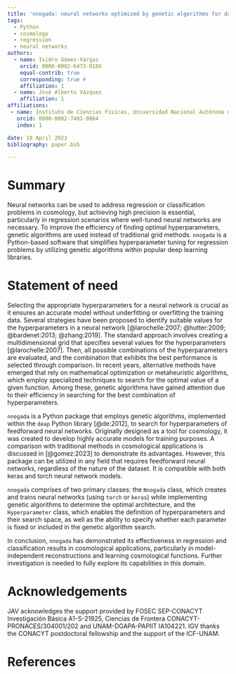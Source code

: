 ```yaml
---
title: 'nnogada: neural networks optimized by genetic algorithms for data analysis'
tags:
  - Python
  - cosmology
  - regression
  - neural networks
authors:
  - name: Isidro Gómez-Vargas
    orcid: 0000-0002-6473-018X
    equal-contrib: true
    corresponding: true #
    affiliation: 1
  - name: José Alberto Vázquez
    affiliation: 1
affiliations:
 - name: Instituto de Ciencias Físicas, Universidad Nacional Autónoma de México
   orcid: 0000-0002-7401-0864
   index: 1

date: 18 April 2023
bibliography: paper.bib

---
```


# Summary

Neural networks can be used to address regression or classification problems in cosmology, but achieving high precision is essential, particularly in regression scenarios where well-tuned neural networks are necessary. To improve the efficiency of finding optimal hyperparameters, genetic algorithms are used instead of traditional grid methods. `nnogada` is a Python-based software that simplifies hyperparameter tuning for regression problems by utilizing genetic algorithms within popular deep learning libraries.


# Statement of need

Selecting the appropriate hyperparameters for a neural network is crucial as it ensures an accurate model without underfitting or overfitting the training data. Several strategies have been proposed to identify suitable values for the hyperparameters in a neural network [@larochelle:2007; @hutter:2009; @bardenet:2013; @zhang:2019]. The standard approach involves creating a multidimensional grid that specifies several values for the hyperparameters [@larochelle:2007]. Then, all possible combinations of the hyperparameters are evaluated, and the combination that exhibits the best performance is selected through comparison. In recent years, alternative methods have emerged that rely on mathematical optimization or metaheuristic algorithms, which employ specialized techniques to search for the optimal value of a given function. Among these, genetic algorithms have gained attention due to their efficiency in searching for the best combination of hyperparameters.

`nnogada` is a Python package that employs genetic algorithms, implemented within the `deap` Python library [@de:2012], to search for hyperparameters of feedforward neural networks. Originally designed as a tool for cosmology, it was created to develop highly accurate models for training purposes. A comparison with traditional methods in cosmological applications is discussed in [@gomez:2023] to demonstrate its advantages. However, this package can be utilized in any field that requires feedforward neural networks, regardless of the nature of the dataset. It is compatible with both keras and torch neural network models.

`nnogada` comprises of two primary classes: the `Nnogada` class, which creates and trains neural networks (using `torch` or `keras`) while implementing genetic algorithms to determine the optimal architecture, and the `Hyperparameter` class, which enables the definition of hyperparameters and their search space, as well as the ability to specify whether each parameter is fixed or included in the genetic algorithm search.

In conclusion, `nnogada` has demonstrated its effectiveness in regression and classification results in cosmological applications, particularly in model-independent reconstructions and learning cosmological functions. Further investigation is needed to fully explore its capabilities in this domain.


# Acknowledgements

JAV acknowledges the support provided by FOSEC SEP-CONACYT Investigación Básica A1-S-21925, Ciencias de Frontera CONACYT-PRONACES/304001/202 and UNAM-DGAPA-PAPIIT IA104221. IGV thanks the CONACYT postdoctoral fellowship and the support of the ICF-UNAM.

# References
